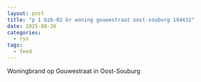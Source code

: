 ```yaml
---
layout: post
title: "p 1 bzb-02 br woning gouwestraat oost-souburg 194432"
date: 2025-08-26
categories: 
  - rss
tags: 
  - feed
---
```


Woningbrand op Gouwestraat in Oost-Souburg

